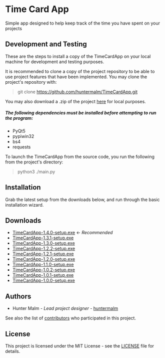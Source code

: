 # Time Card App

Simple app designed to help keep track of the time you have spent on your projects

## Development and Testing

These are the steps to install a copy of the TimeCardApp on your local machine for development and testing purposes.

It is recommended to clone a copy of the project repository to be able to use project features that have been implemented.  You may clone the project's repository with:

> git clone https://github.com/huntermalm/TimeCardApp.git

You may also download a .zip of the project [here](https://github.com/huntermalm/TimeCardApp/archive/master.zip) for local purposes.

##### The following dependencies must be installed before attempting to run the program:
* PyQt5
* pypiwin32
* bs4
* requests

To launch the TimeCardApp from the source code, you run the following from the project's directory:

> python3 ./main.py

## Installation

Grab the latest setup from the downloads below, and run through the basic installation wizard.

## Downloads
* [TimeCardApp-1.4.0-setup.exe](https://github.com/huntermalm/TimeCardApp/releases/download/1.4.0/TimeCardApp-1.4.0-setup.exe) <- *Recommended*
* [TimeCardApp-1.3.1-setup.exe](https://github.com/huntermalm/TimeCardApp/releases/download/1.3.1/TimeCardApp-1.3.1-setup.exe)
* [TimeCardApp-1.3.0-setup.exe](https://github.com/huntermalm/TimeCardApp/releases/download/1.3.0/TimeCardApp-1.3.0-setup.exe)
* [TimeCardApp-1.2.2-setup.exe](https://github.com/huntermalm/TimeCardApp/releases/download/1.2.2/TimeCardApp-1.2.2-setup.exe)
* [TimeCardApp-1.2.1-setup.exe](https://github.com/huntermalm/TimeCardApp/releases/download/1.2.1/TimeCardApp-1.2.1-setup.exe)
* [TimeCardApp-1.2.0-setup.exe](https://github.com/huntermalm/TimeCardApp/releases/download/1.2.0/TimeCardApp-1.2.0-setup.exe)
* [TimeCardApp-1.1.0-setup.exe](https://github.com/huntermalm/TimeCardApp/releases/download/1.1.0/TimeCardApp-1.1.0-setup.exe)
* [TimeCardApp-1.0.2-setup.exe](https://github.com/huntermalm/TimeCardApp/releases/download/1.0.2/TimeCardApp-1.0.2-setup.exe)
* [TimeCardApp-1.0.1-setup.exe](https://github.com/huntermalm/TimeCardApp/releases/download/1.0.1/TimeCardApp-1.0.1-setup.exe)
* [TimeCardApp-1.0.0-setup.exe](https://github.com/huntermalm/TimeCardApp/releases/download/1.0.0/TimeCardApp-1.0.0-setup.exe)

## Authors

* Hunter Malm - *Lead project designer* - [huntermalm](https://github.com/huntermalm)

See also the list of [contributors](https://github.com/huntermalm/TimeCardApp/contributors) who participated in this project.

## License

This project is licensed under the MIT License - see the [LICENSE](https://github.com/huntermalm/TimeCardApp/blob/master/LICENSE) file for details.
